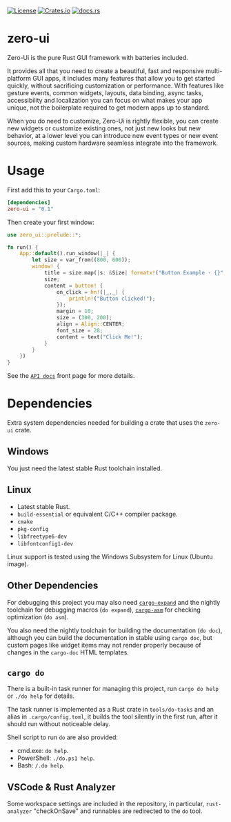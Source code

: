 [![License](https://img.shields.io/badge/License-Apache--2.0-informational)](https://choosealicense.com/licenses/apache-2.0/)
[![Crates.io](https://img.shields.io/crates/v/zero-ui)](https://crates.io/crates/zero-ui)
[![docs.rs](https://img.shields.io/docsrs/zero-ui)](https://docs.rs/zero-ui)

# zero-ui

Zero-Ui is the pure Rust GUI framework with batteries included.

It provides all that you need to create a beautiful, fast and responsive multi-platform GUI apps, it includes many features
that allow you to get started quickly, without sacrificing customization or performance. With features like gesture events,
common widgets, layouts, data binding, async tasks, accessibility and localization
you can focus on what makes your app unique, not the boilerplate required to get modern apps up to standard.

When you do need to customize, Zero-Ui is rightly flexible, you can create new widgets or customize existing ones, not just
new looks but new behavior, at a lower level you can introduce new event types or new event sources, making custom hardware seamless
integrate into the framework.

# Usage

First add this to your `Cargo.toml`:

```toml
[dependencies]
zero-ui = "0.1"
```

Then create your first window:

```rust
use zero_ui::prelude::*;

fn run() {
    App::default().run_window(|_| {
        let size = var_from((800, 600));
        window! {
            title = size.map(|s: &Size| formatx!("Button Example - {}", s));
            size;
            content = button! {
                on_click = hn!(|_,_| {
                    println!("Button clicked!");
                });
                margin = 10;
                size = (300, 200);
                align = Align::CENTER;
                font_size = 28;
                content = text("Click Me!");
            }
        }
    })
}
```

See the [`API docs`] front page for more details.

# Dependencies

Extra system dependencies needed for building a crate that uses the `zero-ui` crate.

## Windows

You just need the latest stable Rust toolchain installed.

## Linux

* Latest stable Rust.
* `build-essential` or equivalent C/C++ compiler package.
* `cmake`
* `pkg-config`
* `libfreetype6-dev`
* `libfontconfig1-dev`

Linux support is tested using the Windows Subsystem for Linux (Ubuntu image).

## Other Dependencies

For debugging this project you may also need [`cargo-expand`]
and the nightly toolchain for debugging macros (`do expand`), [`cargo-asm`] for checking
optimization (`do asm`).

You also need the nightly toolchain for building the documentation (`do doc`), although you can
build the documentation in stable using `cargo doc`, but custom pages like widget items may not
render properly because of changes in the `cargo-doc` HTML templates.

## `cargo do`

There is a built-in task runner for managing this project, run `cargo do help` or `./do help` for details.

The task runner is implemented as a Rust crate in `tools/do-tasks` and an alias in `.cargo/config.toml`,
it builds the tool silently in the first run, after it should run without noticeable delay.

Shell script to run `do` are also provided:
 
 * cmd.exe: `do help`.
 * PowerShell: `./do.ps1 help`.
 * Bash: `/.do help`.

 ## VSCode & Rust Analyzer

Some workspace settings are included in the repository, in particular, `rust-analyzer` "checkOnSave" 
and runnables are redirected to the `do` tool.

[`API docs`]: https://docs.rs/zero-ui
[`cargo-expand`]: https://github.com/dtolnay/cargo-expand
[`cargo-asm`]: https://github.com/gnzlbg/cargo-asm